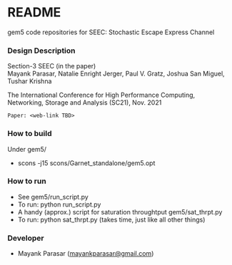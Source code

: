 # README #
gem5 code repositories for SEEC: Stochastic Escape Express Channel

### Design Description ###
Section-3 SEEC (in the paper)<br>
Mayank Parasar, Natalie Enright Jerger, Paul V. Gratz, Joshua San Miguel, Tushar Krishna

The International Conference for High Performance Computing, Networking, Storage and Analysis (SC21), Nov. 2021

`` Paper: <web-link TBD> ``

### How to build ###
Under gem5/
* scons -j15 scons/Garnet_standalone/gem5.opt

### How to run ###
* See gem5/run_script.py
* To run: python run_script.py
* A handy (approx.) script for saturation throughtput gem5/sat_thrpt.py
* To run: python sat_thrpt.py (takes time, just like all other things)
 
### Developer ###
* Mayank Parasar (mayankparasar@gmail.com)
